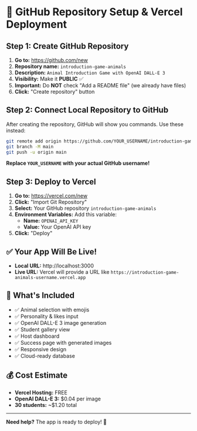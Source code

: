 # 🚀 GitHub Repository Setup & Vercel Deployment

## Step 1: Create GitHub Repository

1. **Go to:** https://github.com/new
2. **Repository name:** `introduction-game-animals`
3. **Description:** `Animal Introduction Game with OpenAI DALL-E 3`
4. **Visibility:** Make it **PUBLIC** ✅
5. **Important:** Do **NOT** check "Add a README file" (we already have files)
6. **Click:** "Create repository" button

## Step 2: Connect Local Repository to GitHub

After creating the repository, GitHub will show you commands. Use these instead:

```bash
git remote add origin https://github.com/YOUR_USERNAME/introduction-game-animals.git
git branch -M main
git push -u origin main
```

**Replace `YOUR_USERNAME` with your actual GitHub username!**

## Step 3: Deploy to Vercel

1. **Go to:** https://vercel.com/new
2. **Click:** "Import Git Repository"
3. **Select:** Your GitHub repository `introduction-game-animals`
4. **Environment Variables:** Add this variable:
   - **Name:** `OPENAI_API_KEY`
   - **Value:** Your OpenAI API key
5. **Click:** "Deploy"

## ✅ Your App Will Be Live!

- **Local URL:** http://localhost:3000
- **Live URL:** Vercel will provide a URL like `https://introduction-game-animals-username.vercel.app`

## 🎯 What's Included

- ✅ Animal selection with emojis
- ✅ Personality & likes input
- ✅ OpenAI DALL-E 3 image generation
- ✅ Student gallery view
- ✅ Host dashboard
- ✅ Success page with generated images
- ✅ Responsive design
- ✅ Cloud-ready database

## 💰 Cost Estimate

- **Vercel Hosting:** FREE
- **OpenAI DALL-E 3:** $0.04 per image
- **30 students:** ~$1.20 total

---

**Need help?** The app is ready to deploy! 🚀 
